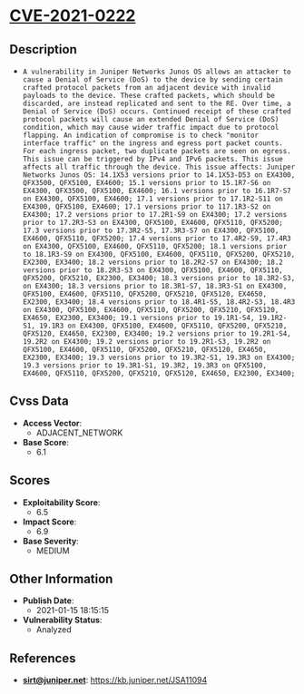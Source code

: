 
# [CVE-2021-0222](https://kb.juniper.net/JSA11094)

## Description

- `A vulnerability in Juniper Networks Junos OS allows an attacker to cause a Denial of Service (DoS) to the device by sending certain crafted protocol packets from an adjacent device with invalid payloads to the device. These crafted packets, which should be discarded, are instead replicated and sent to the RE. Over time, a Denial of Service (DoS) occurs. Continued receipt of these crafted protocol packets will cause an extended Denial of Service (DoS) condition, which may cause wider traffic impact due to protocol flapping. An indication of compromise is to check "monitor interface traffic" on the ingress and egress port packet counts. For each ingress packet, two duplicate packets are seen on egress. This issue can be triggered by IPv4 and IPv6 packets. This issue affects all traffic through the device. This issue affects: Juniper Networks Junos OS: 14.1X53 versions prior to 14.1X53-D53 on EX4300, QFX3500, QFX5100, EX4600; 15.1 versions prior to 15.1R7-S6 on EX4300, QFX3500, QFX5100, EX4600; 16.1 versions prior to 16.1R7-S7 on EX4300, QFX5100, EX4600; 17.1 versions prior to 17.1R2-S11 on EX4300, QFX5100, EX4600; 17.1 versions prior to 117.1R3-S2 on EX4300; 17.2 versions prior to 17.2R1-S9 on EX4300; 17.2 versions prior to 17.2R3-S3 on EX4300, QFX5100, EX4600, QFX5110, QFX5200; 17.3 versions prior to 17.3R2-S5, 17.3R3-S7 on EX4300, QFX5100, EX4600, QFX5110, QFX5200; 17.4 versions prior to 17.4R2-S9, 17.4R3 on EX4300, QFX5100, EX4600, QFX5110, QFX5200; 18.1 versions prior to 18.1R3-S9 on EX4300, QFX5100, EX4600, QFX5110, QFX5200, QFX5210, EX2300, EX3400; 18.2 versions prior to 18.2R2-S7 on EX4300; 18.2 versions prior to 18.2R3-S3 on EX4300, QFX5100, EX4600, QFX5110, QFX5200, QFX5210, EX2300, EX3400; 18.3 versions prior to 18.3R2-S3, on EX4300; 18.3 versions prior to 18.3R1-S7, 18.3R3-S1 on EX4300, QFX5100, EX4600, QFX5110, QFX5200, QFX5210, QFX5120, EX4650, EX2300, EX3400; 18.4 versions prior to 18.4R1-S5, 18.4R2-S3, 18.4R3 on EX4300, QFX5100, EX4600, QFX5110, QFX5200, QFX5210, QFX5120, EX4650, EX2300, EX3400; 19.1 versions prior to 19.1R1-S4, 19.1R2-S1, 19.1R3 on EX4300, QFX5100, EX4600, QFX5110, QFX5200, QFX5210, QFX5120, EX4650, EX2300, EX3400; 19.2 versions prior to 19.2R1-S4, 19.2R2 on EX4300; 19.2 versions prior to 19.2R1-S3, 19.2R2 on QFX5100, EX4600, QFX5110, QFX5200, QFX5210, QFX5120, EX4650, EX2300, EX3400; 19.3 versions prior to 19.3R2-S1, 19.3R3 on EX4300; 19.3 versions prior to 19.3R1-S1, 19.3R2, 19.3R3 on QFX5100, EX4600, QFX5110, QFX5200, QFX5210, QFX5120, EX4650, EX2300, EX3400;`

## Cvss Data

- **Access Vector**:
  - ADJACENT_NETWORK
- **Base Score**:
  - 6.1

## Scores

- **Exploitability Score**:
  - 6.5
- **Impact Score**:
  - 6.9
- **Base Severity**:
  - MEDIUM

## Other Information

- **Publish Date**:
  - 2021-01-15 18:15:15
- **Vulnerability Status**:
  - Analyzed

## References

- **sirt@juniper.net**: https://kb.juniper.net/JSA11094
